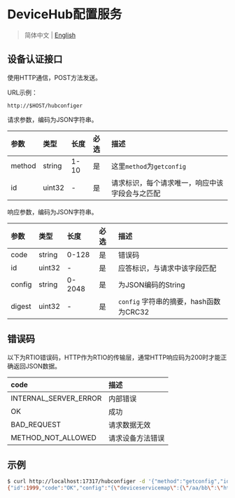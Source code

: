 # DeviceHub配置服务

> 简体中文 | [English](../http_hubconfiger.md)

## 设备认证接口

使用HTTP通信，POST方法发送。

URL示例：

```text
http://$HOST/hubconfiger
```

请求参数，编码为JSON字符串。

|参数 |类型   |长度|必选 | 描述|
|:---|:------|:-------|:---|:-----|
| method|string | 1-10  |是|这里`method`为`getconfig`|
| id |uint32 |-   |是|请求标识，每个请求唯一，响应中该字段会与之匹配|

响应参数，编码为JSON字符串。

|参数 |类型   |长度|必选 | 描述|
|:---|:------|:-------|:---|:-----|
| code|string | 0-128 |是|错误码|
| id |uint32 | - |是|应答标识，与请求中该字段匹配|
| config |string | 0-2048 |是|为JSON编码的String|
| digest |uint32 | - |是|`config` 字符串的摘要，hash函数为CRC32|

## 错误码

以下为RTIO错误码，HTTP作为RTIO的传输层，通常HTTP响应码为200时才能正确返回JSON数据。

| code                   | 描述      |
|:-----------------------|:---------|
| INTERNAL_SERVER_ERROR  | 内部错误  |
| OK                     | 成功      |
| BAD_REQUEST            | 请求数据无效 |
| METHOD_NOT_ALLOWED     | 请求设备方法错误 |

## 示例

```sh
$ curl http://localhost:17317/hubconfiger -d '{"method":"getconfig","id": 1999 }'
{"id":1999,"code":"OK","config":"{\"deviceservicemap\":{\"/aa/bb\":\"http://localhost:17517/deviceservice/aa/bb\",\"/aa/cc\":\"http://localhost:17517/deviceservice/aa/cc\",\"/aa/dd\":\"http://localhost:17517/deviceservice/aa/dd\"}}","digest":785914363}

```
